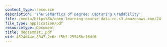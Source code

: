 ```yaml
---
content_type: resource
description: 'The Semantics of Degree: Capturing Gradability'
file: /media/https%3A/open-learning-course-data-rc.s3.amazonaws.com/24-979-topics-in-semantics-fall-2002/4524d44e83472c6cf5b525545bc16df0_degsemmit1.pdf
file_type: application/pdf
resourcetype: Document
title: degsemmit1.pdf
uid: 4524d44e-8347-2c6c-f5b5-25545bc16df0
---
```

